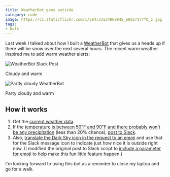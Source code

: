 ```yaml
---
title: WeatherBot goes outside
category: code
image: https://c1.staticflickr.com/1/584/33134069845_e0d27177f0_z.jpg
tags:
- bots
---
```


Last week I talked about how I built a [WeatherBot](/code/weatherbot/) that gives us a heads up if there will be snow over the next several hours. The recent warm weather inspired me to add warm weather alerts:

![WeatherBot Slack Post](https://c1.staticflickr.com/3/2013/32728005310_a1b45ffb85_b.jpg)
<div class='caption'>Cloudy and warm</div>

![Partly cloudy WeatherBot](https://c1.staticflickr.com/3/2860/32318481893_bf18077b2d_b.jpg)
<div class='caption'>Party cloudy and warm</div>

## How it works

1. Get the [current weather data](https://github.com/katydecorah/weatherbot/blob/edfd30d850aa6ca521b32e126c7d93677df06029/index.js#L41).
2. If the [temperature is between 50℉ and 90℉ and there probably won't be any precipitation](https://github.com/katydecorah/weatherbot/blob/edfd30d850aa6ca521b32e126c7d93677df06029/index.js#L55) (less than 20% chance), [post to Slack](https://github.com/katydecorah/weatherbot/blob/edfd30d850aa6ca521b32e126c7d93677df06029/index.js#L69-L72).
3. Also, [translate the Dark Sky icon in the request to an emoji](https://github.com/katydecorah/weatherbot/blob/edfd30d850aa6ca521b32e126c7d93677df06029/index.js#L15-L27) and use that for the Slack message icon to indicate just _how_ nice it is outside right now. (I modified the original post to Slack script to [include a parameter for emoji](https://github.com/katydecorah/weatherbot/blob/edfd30d850aa6ca521b32e126c7d93677df06029/index.js#L92) to help make this fun little feature happen.)

I'm looking forward to using this bot as a reminder to close my laptop and go for a walk.
